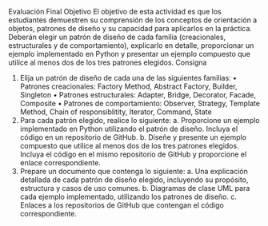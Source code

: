 Evaluación Final
Objetivo
El objetivo de esta actividad es que los estudiantes demuestren su comprensión de los conceptos de orientación a objetos, patrones de diseño y su capacidad para aplicarlos en la práctica. Deberán elegir un patrón de diseño de cada familia (creacionales, estructurales y de comportamiento), explicarlo en detalle, proporcionar un ejemplo implementado en Python y presentar un ejemplo compuesto que utilice al menos dos de los tres patrones elegidos.
Consigna
1. Elija un patrón de diseño de cada una de las siguientes familias:
• Patrones creacionales: Factory Method, Abstract Factory, Builder, Singleton
• Patrones estructurales: Adapter, Bridge, Decorator, Facade, Composite
• Patrones de comportamiento: Observer, Strategy, Template Method, Chain of responsiblitity, Iterator, Command, State
2. Para cada patrón elegido, realice lo siguiente:
a. Proporcione un ejemplo implementado en Python utilizando el patrón de diseño. Incluya el código en un repositorio de GitHub.
b. Diseñe y presente un ejemplo compuesto que utilice al menos dos de los tres patrones elegidos. Incluya el código en el mismo repositorio de GitHub y proporcione el enlace correspondiente.
3. Prepare un documento que contenga lo siguiente:
a. Una explicación detallada de cada patrón de diseño elegido, incluyendo su propósito, estructura y casos de uso comunes.
b. Diagramas de clase UML para cada ejemplo implementado, utilizando los patrones de diseño.
c. Enlaces a los repositorios de GitHub que contengan el código correspondiente.
